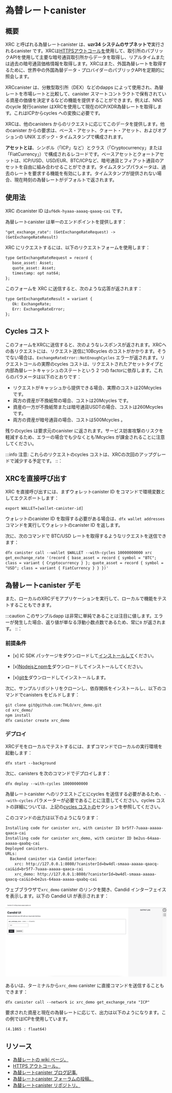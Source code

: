 # 為替レートcanister

## 概要

XRC と呼ばれる為替レートcanister は、**uzr34 システムのサブネットで**実行されるcanister です。XRCは[HTTPSアウトコールを](https://internetcomputer.org/https-outcalls/)使用して、取引所のパブリックAPIを使用して主要な暗号通貨取引所からデータを取得し、リアルタイムまたは過去の暗号通貨価格情報を取得します。XRCはまた、外国為替レートを取得するために、世界中の外国為替データ・プロバイダーのパブリックAPIを定期的に照会します。

XRCcanister は、分散型取引所（DEX）などのdapps によって使用され、為替レートを市場レートと比較して、canister スマートコントラクトで保有されている資産の価値を決定するなどの機能を提供することができます。例えば、NNSのcycle 発行canister はXRCを使用して現在のICP/XDR為替レートを取得します。これはICPからcycles への変換に必要です。

XRCは、他のcanisters からのリクエストに応じてこのデータを提供します。他のcanister からの要求は、ベース・アセット、クォート・アセット、およびオプションの UNIX エポック・タイムスタンプで構成されます。

**アセットとは**、シンボル（「ICP」など）とクラス（「Cryptocurrency」または「FiatCurrency」）で構成されるレコードです。ベースアセットとクォートアセットは、ICP/USD、USD/EUR、BTC/ICPなど、暗号通貨とフィアット通貨のアセットを自由に組み合わせることができます。タイムスタンプパラメータは、過去のレートを要求する機能を有効にします。タイムスタンプが提供されない場合、現在時刻の為替レートがデフォルトで返されます。

## 使用法

XRC のcanister ID は`uf6dk-hyaaa-aaaaq-qaaaq-cai` です。

為替レートcanister は単一のエンドポイントを提供します：

    "get_exchange_rate": (GetExchangeRateRequest) -> (GetExchangeRateResult)

XRC にリクエストするには、以下のリクエストフォームを使用します：

```
type GetExchangeRateRequest = record {
   base_asset: Asset;
   quote_asset: Asset;
   timestamp: opt nat64;
}; 
```

このフォームを XRC に送信すると、次のような応答が返されます：

    type GetExchangeRateResult = variant {
       Ok: ExchangeRate;
       Err: ExchangeRateError;
    };

## Cycles コスト

このフォームをXRCに送信すると、次のようなレスポンスが返されます。XRCへの各リクエストには、リクエスト送信に10Bcycles のコストがかかります。そうでない場合は、`ExchangeRateError::NotEnoughCycles` エラーが返されます。リクエストコールの実際のcycles コストは、リクエストされたアセットタイプと内部為替レートキャッシュのステートという 2 つの factorに依存します。これらのパラメータは以下のとおりです：

- リクエストがキャッシュから提供できる場合、実際のコストは20Mcycles です。
- 両方の資産が不換紙幣の場合、コストは20Mcycles です。
- 資産の一方が不換紙幣または暗号通貨USDTの場合、コストは260Mcycles です。
- 両方の資産が暗号通貨の場合、コストは500Mcycles 。

残りのcycles は要求元のcanister に返されます。サービス妨害攻撃のリスクを軽減するため、エラーの場合でも少なくとも1Mcycles が課金されることに注意してください。

:::info
注意: これらのリクエストのcycles コストは、XRCの次回のアップグレードで減少する予定です。
::：

## XRCを直接呼び出す

XRC を直接呼び出すには、まずウォレットcanister ID をコマンドで環境変数としてエクスポートします：

    export WALLET=[wallet-canister-id]

ウォレットのcanister ID を取得する必要がある場合は、`dfx wallet addresses` コマンドを実行してウォレットのcanister ID を返します。

次に、次のコマンドで BTC/USD レートを取得するようなリクエストを送信できます：

    dfx canister call --wallet $WALLET --with-cycles 10000000000 xrc get_exchange_rate '(record { base_asset = record { symbol = "BTC"; class = variant { Cryptocurrency } }; quote_asset = record { symbol = "USD"; class = variant { FiatCurrency } } })'

## 為替レートcanister デモ

また、ローカルのXRCデモアプリケーションを実行して、ローカルで機能をテストすることもできます。

:::caution
このサンプルdapp は非常に単純であることは注目に値します。エラーが発生した場合、返り値が単なる浮動小数点数であるため、常に`0` が返されます。
::：

### 前提条件

- \[x\] IC SDK パッケージをダウンロードして[インストールして](/developer-docs/setup/install/index.mdx)ください。

- \[x\][Nodejsとnpmを](https://docs.npmjs.com/downloading-and-installing-node-js-and-npm)ダウンロードしてインストールしてください。

- \[x\][gitを](https://git-scm.com/downloads)ダウンロードしてインストールします。

次に、サンプルリポジトリをクローンし、依存関係をインストールし、以下のコマンドでcanisters をビルドします：

    git clone git@github.com:THLO/xrc_demo.git
    cd xrc_demo/
    npm install
    dfx canister create xrc_demo

### デプロイ

XRCデモをローカルでテストするには、まずコマンドでローカルの実行環境を起動します：

    dfx start --background

次に、canisters を次のコマンドでデプロイします：

    dfx deploy --with-cycles 10000000000

為替レートcanister へのリクエストごとにcycles を送信する必要があるため、`--with-cycles` パラメーターが必要であることに注意してください。cycles コストの詳細については、上記の[cycles コストの](#cycles-cost)セクションを参照してください。

このコマンドの出力は以下のようになります：

    Installing code for canister xrc, with canister ID br5f7-7uaaa-aaaaa-qaaca-cai
    Installing code for canister xrc_demo, with canister ID be2us-64aaa-aaaaa-qaabq-cai
    Deployed canisters.
    URLs:
      Backend canister via Candid interface:
        xrc: http://127.0.0.1:8080/?canisterId=bw4dl-smaaa-aaaaa-qaacq-cai&id=br5f7-7uaaa-aaaaa-qaaca-cai
        xrc_demo: http://127.0.0.1:8080/?canisterId=bw4dl-smaaa-aaaaa-qaacq-cai&id=be2us-64aaa-aaaaa-qaabq-cai

ウェブブラウザで`xrc_demo` canister のリンクを開き、Candid インターフェイスを表示します。以下の Candid UI が表示されます：

![Candid UI XRC](../_attachments/Candid-xrc.png)

あるいは、ターミナルから`xrc_demo` canister に直接コマンドを送信することもできます：

    dfx canister call --network ic xrc_demo get_exchange_rate "ICP"

要求された資産と現在の為替レートに応じて、出力は以下のようになります。この例ではICPを使用しています。

    (4.1865 : float64)

## リソース

- [為替レートの wiki ページ。](https://wiki.internetcomputer.org/wiki/Exchange_rate_canister)
- [HTTPS アウトコール。](https://internetcomputer.org/https-outcalls/)
- [為替レートcanister ブログ記事.](https://medium.com/dfinity/exchange-rate-canister-a-smart-contract-with-oracle-capabilities-f30694753c89)
- [為替レートcanister フォーラムの投稿。](https://forum.dfinity.org/t/new-exchange-rate-mechanism/14543/65)
- [為替レートcanister リポジトリ。](https://github.com/dfinity/exchange-rate-canister)

<!---
# Exchange rate canister

## Overview

The exchange rate canister, referred to as the XRC, is a canister that runs on the **uzr34 system subnet**. The XRC uses [HTTPS outcalls](https://internetcomputer.org/https-outcalls/) to fetch data from major cryptocurrency exchanges by using the exchange's public API to retrieve real time or historical cryptocurrency pricing information. The XRC also queries the public APIs for foreign exchange data providers around the world periodically in order to get forex rates. 

The XRC canister can be used by dapps such as decentralized exchanges (DEXs) to provide functionality such as comparing exchange rates against market rates to determine the value of assets that are held in a canister smart contract. For example, the cycle minting canister of the NNS uses the XRC to obtain the current ICP/XDR exchange rates, which it requires for the conversion of ICP to cycles.

The XRC provides this data in response to requests made by other canisters. A request made by another canister is composed of a base asset, a quote asset, and an optional UNIX epoch timestamp. 

An **asset** is a record consisting of a symbol (such as "ICP") and a class (either 'Cryptocurrency' or 'FiatCurrency'). The base and quote asset can be any combination of cryptocurrency and fiat currency assets, such as ICP/USD, USD/EUR, BTC/ICP, etc. The timestamp parameter enables the functionality for historic rates to be requested. If no timestamp is provided, the exchange rate for the current time is returned by default. 

## Usage
The canister ID of the XRC is `uf6dk-hyaaa-aaaaq-qaaaq-cai`. 

The exchange rate canister offers a single endpoint:

```
"get_exchange_rate": (GetExchangeRateRequest) -> (GetExchangeRateResult)
```

To make a request to the XRC, the following request form can be used: 
```
type GetExchangeRateRequest = record {
   base_asset: Asset;
   quote_asset: Asset;
   timestamp: opt nat64;
}; 
```

Once this form has been sent to the XRC, the following response is returned:

```
type GetExchangeRateResult = variant {
   Ok: ExchangeRate;
   Err: ExchangeRateError;
};
```

## Cycles cost 
Each request to the XRC costs 10B cycles to submit the request, otherwise an `ExchangeRateError::NotEnoughCycles` error will be returned. The actual cycles cost of the request call will depend on two factors: the requested asset types and the state of the internal exchange rate cache. These parameters are as follows:

- If the request can be served from the cache, the actual cost is 20M cycles.
- If both assets are fiat currencies, the cost is 20M cycles.
- If one of the assets is a fiat currency or the cryptocurrency USDT, the cost is 260M cycles.
- If both assets are cryptocurrencies, the cost is 500M cycles.

The remaining cycles are returned to the requesting canister. Note that at least 1M cycles are charged even in case of an error in order to mitigate the risk of a denial-of-service attack.

:::info
Note: The cycles cost of these requests are expected to be decreased in the next upgrade of the XRC. 
:::

## Calling the XRC directly 

T call call the XRC directly, first export your wallet canister ID as an environment variable with the command:

```
export WALLET=[wallet-canister-id]
```

If you need to get your wallet canister ID, you can run the `dfx wallet addresses` command to return your wallet's canister ID. 

Then, you can send a request, such as one to get the BTC/USD rate, with the following command:

```
dfx canister call --wallet $WALLET --with-cycles 10000000000 xrc get_exchange_rate '(record { base_asset = record { symbol = "BTC"; class = variant { Cryptocurrency } }; quote_asset = record { symbol = "USD"; class = variant { FiatCurrency } } })'
```

## Exchange rate canister demo

Alternatively, you can run a local XRC demo application to test the functionality locally. 

:::caution
It is worth noting that this sample dapp is very simple. If there is an error, it always returns `0` because the return value is simply a float.
:::

### Prerequisites

-   [x] Download and install the IC SDK package as described in the [download and install](/developer-docs/setup/install/index.mdx) page.

-   [x] Download and install [Nodejs and npm](https://docs.npmjs.com/downloading-and-installing-node-js-and-npm).

-   [x] Download and install [git](https://git-scm.com/downloads).

Then, clone the sample repository, install the dependencies, and build the canisters with the following commands:

```
git clone git@github.com:THLO/xrc_demo.git
cd xrc_demo/
npm install
dfx canister create xrc_demo
```

### Deployment

To test the XRC demo locally, first start the local execution environment with the command:

```
dfx start --background
```

Then, deploy the canisters with the command:

```
dfx deploy --with-cycles 10000000000
```

Note that the `--with-cycles` parameter is required since cycles must be sent with every request to the exchange rate canister. For more information on the cycles cost, review the [cycles cost](#cycles-cost) section above. 

The output of this command will resemble the following:

```
Installing code for canister xrc, with canister ID br5f7-7uaaa-aaaaa-qaaca-cai
Installing code for canister xrc_demo, with canister ID be2us-64aaa-aaaaa-qaabq-cai
Deployed canisters.
URLs:
  Backend canister via Candid interface:
    xrc: http://127.0.0.1:8080/?canisterId=bw4dl-smaaa-aaaaa-qaacq-cai&id=br5f7-7uaaa-aaaaa-qaaca-cai
    xrc_demo: http://127.0.0.1:8080/?canisterId=bw4dl-smaaa-aaaaa-qaacq-cai&id=be2us-64aaa-aaaaa-qaabq-cai
```

Open the link for the `xrc_demo` canister in a web browser to view the Candid interface. You will see the following Candid UI:

![Candid UI XRC](../_attachments/Candid-xrc.png)

Alternatively, you can send commands to the `xrc_demo` canister directly from the terminal, such as:

```
dfx canister call --network ic xrc_demo get_exchange_rate "ICP"
```

The output will resemble the following, depending asset requested and its current exchange rate. This example uses ICP.

```
(4.1865 : float64)
```

## Resources

- [Exchange rate wiki page.](https://wiki.internetcomputer.org/wiki/Exchange_rate_canister)
- [HTTPS outcalls.](https://internetcomputer.org/https-outcalls/)
- [Exchange rate canister blog post.](https://medium.com/dfinity/exchange-rate-canister-a-smart-contract-with-oracle-capabilities-f30694753c89)
- [Exchange rate canister forum post.](https://forum.dfinity.org/t/new-exchange-rate-mechanism/14543/65)
- [Exchange rate canister repository.](https://github.com/dfinity/exchange-rate-canister)

-->
